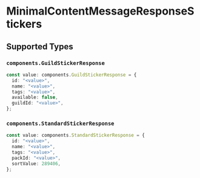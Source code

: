 # MinimalContentMessageResponseStickers


## Supported Types

### `components.GuildStickerResponse`

```typescript
const value: components.GuildStickerResponse = {
  id: "<value>",
  name: "<value>",
  tags: "<value>",
  available: false,
  guildId: "<value>",
};
```

### `components.StandardStickerResponse`

```typescript
const value: components.StandardStickerResponse = {
  id: "<value>",
  name: "<value>",
  tags: "<value>",
  packId: "<value>",
  sortValue: 289406,
};
```

